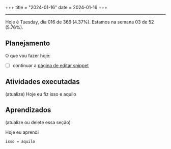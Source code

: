 +++
title = "2024-01-16"
date = 2024-01-16
+++

---

Hoje é Tuesday, dia 016 de 366 (4.37%). Estamos na semana 03 de 52 (5.76%).

## Planejamento

O que vou fazer hoje:

- [ ] continuar a [página de editar snippet](https://github.com/OmnicodeSolutions/luisa_drf_flutter_client/blob/main/lib/edit_snippet.dart)

## Atividades executadas

(atualize) Hoje eu fiz isso e aquilo

## Aprendizados

(atualize ou delete essa seção)

Hoje eu aprendi
```
isso = aquilo
```
